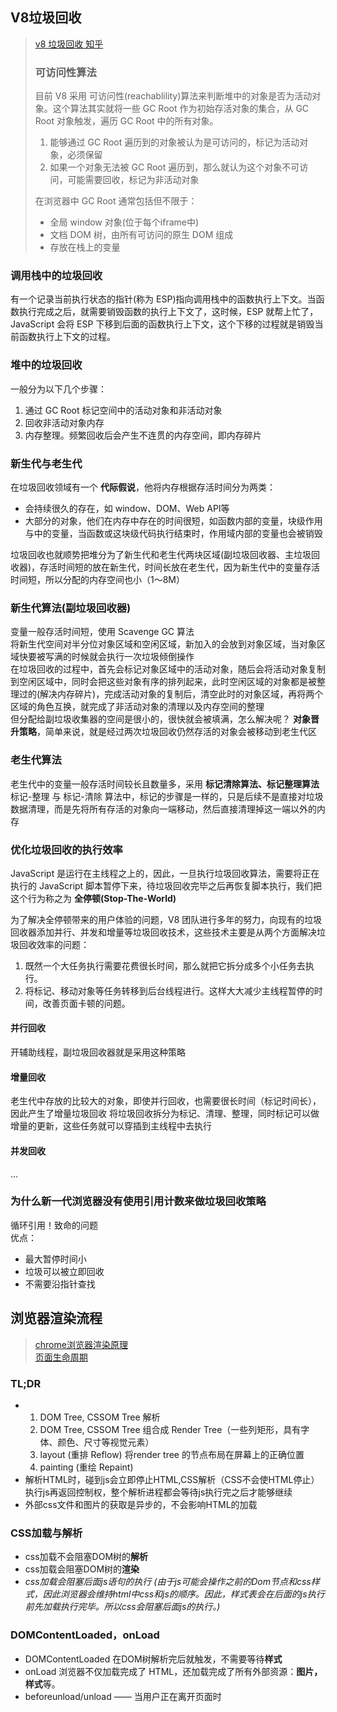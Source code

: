 ## V8垃圾回收

> [v8 垃圾回收 知乎](https://zhuanlan.zhihu.com/p/146749402)  
>
> ### 可访问性算法
>目前 V8 采用 可访问性(reachablility)算法来判断堆中的对象是否为活动对象。这个算法其实就将一些 GC Root 作为初始存活对象的集合，从 GC Root 对象触发，遍历 GC Root 中的所有对象。
>1. 能够通过 GC Root 遍历到的对象被认为是可访问的，标记为活动对象，必须保留
>2. 如果一个对象无法被 GC Root 遍历到，那么就认为这个对象不可访问，可能需要回收，标记为非活动对象
>
> 在浏览器中 GC Root 通常包括但不限于：
> - 全局 window 对象(位于每个iframe中)
> - 文档 DOM 树，由所有可访问的原生 DOM 组成
> - 存放在栈上的变量

### 调用栈中的垃圾回收
有一个记录当前执行状态的指针(称为 ESP)指向调用栈中的函数执行上下文。当函数执行完成之后，就需要销毁函数的执行上下文了，这时候，ESP 就帮上忙了，JavaScript 会将 ESP 下移到后面的函数执行上下文，这个下移的过程就是销毁当前函数执行上下文的过程。
### 堆中的垃圾回收
一般分为以下几个步骤：
1. 通过 GC Root 标记空间中的活动对象和非活动对象
2. 回收非活动对象内存
3. 内存整理。频繁回收后会产生不连贯的内存空间，即内存碎片

### 新生代与老生代
在垃圾回收领域有一个 **代际假说**，他将内存根据存活时间分为两类：
- 会持续很久的存在，如 window、DOM、Web API等
- 大部分的对象，他们在内存中存在的时间很短，如函数内部的变量，块级作用与中的变量，当函数或这块级代码执行结束时，作用域内部的变量也会被销毁

垃圾回收也就顺势把堆分为了新生代和老生代两块区域(副垃圾回收器、主垃圾回收器)，存活时间短的放在新生代，时间长放在老生代，因为新生代中的变量存活时间短，所以分配的内存空间也小（1～8M）

### 新生代算法(副垃圾回收器)
变量一般存活时间短，使用 Scavenge GC 算法  
将新生代空间对半分位对象区域和空闲区域，新加入的会放到对象区域，当对象区域快要被写满的时候就会执行一次垃圾倾倒操作  
在垃圾回收的过程中，首先会标记对象区域中的活动对象，随后会将活动对象复制到空闲区域中，同时会把这些对象有序的排列起来，此时空闲区域的对象都是被整理过的(解决内存碎片)，完成活动对象的复制后，清空此时的对象区域，再将两个区域的角色互换，就完成了非活动对象的清理以及内存空间的整理  
但分配给副垃圾收集器的空间是很小的，很快就会被填满，怎么解决呢？ **对象晋升策略**，简单来说，就是经过两次垃圾回收仍然存活的对象会被移动到老生代区

### 老生代算法
老生代中的变量一般存活时间较长且数量多，采用 **标记清除算法、标记整理算法**
标记-整理 与 标记-清除 算法中，标记的步骤是一样的，只是后续不是直接对垃圾数据清理，而是先将所有存活的对象向一端移动，然后直接清理掉这一端以外的内存

### 优化垃圾回收的执行效率
JavaScript 是运行在主线程之上的，因此，一旦执行垃圾回收算法，需要将正在执行的 JavaScript 脚本暂停下来，待垃圾回收完毕之后再恢复脚本执行，我们把这个行为称之为 **全停顿(Stop-The-World)**

为了解决全停顿带来的用户体验的问题，V8 团队进行多年的努力，向现有的垃圾回收器添加并行、并发和增量等垃圾回收技术，这些技术主要是从两个方面解决垃圾回收效率的问题：

1. 既然一个大任务执行需要花费很长时间，那么就把它拆分成多个小任务去执行。
2. 将标记、移动对象等任务转移到后台线程进行。这样大大减少主线程暂停的时间，改善页面卡顿的问题。

#### 并行回收
开辅助线程，副垃圾回收器就是采用这种策略
#### 增量回收
老生代中存放的比较大的对象，即使并行回收，也需要很长时间（标记时间长），因此产生了增量垃圾回收
将垃圾回收拆分为标记、清理、整理，同时标记可以做增量的更新，这些任务就可以穿插到主线程中去执行
#### 并发回收
...

### 为什么新一代浏览器没有使用引用计数来做垃圾回收策略
循环引用！致命的问题  
优点：
- 最大暂停时间小
- 垃圾可以被立即回收
- 不需要沿指针查找


## 浏览器渲染流程
> [chrome浏览器渲染原理](https://segmentfault.com/a/1190000038468748?utm_source=sf-similar-article)  
> [页面生命周期](https://zh.javascript.info/onload-ondomcontentloaded)
### TL;DR
- 1. DOM Tree, CSSOM Tree 解析
  2. DOM Tree, CSSOM Tree 组合成 Render Tree（一些列矩形，具有字体、颜色、尺寸等视觉元素）
  3. layout (重排 Reflow) 将render tree 的节点布局在屏幕上的正确位置
  4. painting (重绘 Repaint) 
- 解析HTML时，碰到js会立即停止HTML,CSS解析（CSS不会使HTML停止）执行js再返回控制权，整个解析进程都会等待js执行完之后才能够继续
- 外部css文件和图片的获取是异步的，不会影响HTML的加载

### CSS加载与解析
- css加载不会阻塞DOM树的**解析**
- css加载会阻塞DOM树的**渲染**
- *css加载会阻塞后面js语句的执行 (由于js可能会操作之前的Dom节点和css样式，因此浏览器会维持html中css和js的顺序。因此，样式表会在后面的js执行前先加载执行完毕。所以css会阻塞后面js的执行。)*

### DOMContentLoaded，onLoad
- DOMContentLoaded 在DOM树解析完后就触发，不需要等待**样式**  
- onLoad 浏览器不仅加载完成了 HTML，还加载完成了所有外部资源：**图片，样式**等。
- beforeunload/unload —— 当用户正在离开页面时